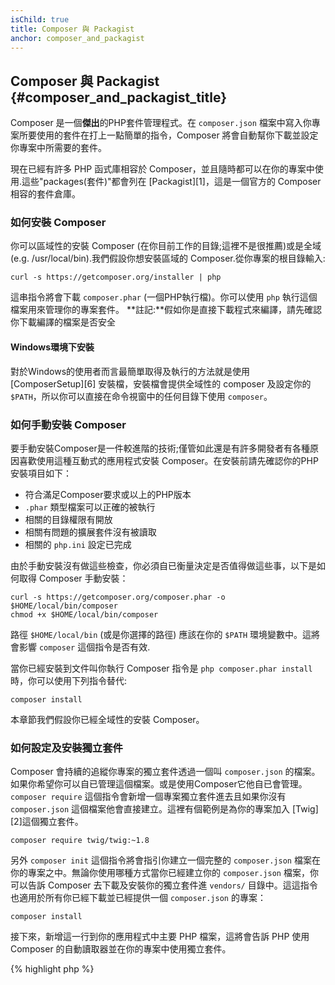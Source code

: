 ```yaml
---
isChild: true
title: Composer 與 Packagist
anchor: composer_and_packagist
---
```


## Composer 與 Packagist {#composer_and_packagist_title}

Composer 是一個**傑出**的PHP套件管理程式。在 `composer.json` 檔案中寫入你專案所要使用的套件在打上一點簡單的指令，Composer 將會自動幫你下載並設定你專案中所需要的套件。

現在已經有許多 PHP 函式庫相容於 Composer，並且隨時都可以在你的專案中使用.這些"packages(套件)"都會列在 [Packagist][1]，這是一個官方的 Composer 相容的套件倉庫。

### 如何安裝 Composer

你可以區域性的安裝 Composer (在你目前工作的目錄;這裡不是很推薦)或是全域(e.g. /usr/local/bin).我們假設你想安裝區域的 Composer.從你專案的根目錄輸入:

    curl -s https://getcomposer.org/installer | php

這串指令將會下載 `composer.phar` (一個PHP執行檔)。你可以使用 `php` 執行這個檔案用來管理你的專案套件。
**註記:**假如你是直接下載程式來編譯，請先確認你下載編譯的檔案是否安全

#### Windows環境下安裝

對於Windows的使用者而言最簡單取得及執行的方法就是使用 [ComposerSetup][6] 安裝檔，安裝檔會提供全域性的 composer 及設定你的 `$PATH`，所以你可以直接在命令視窗中的任何目錄下使用 `composer`。

### 如何手動安裝 Composer

要手動安裝Composer是一件較進階的技術;僅管如此還是有許多開發者有各種原因喜歡使用這種互動式的應用程式安裝 Composer。在安裝前請先確認你的PHP安裝項目如下：

- 符合滿足Composer要求或以上的PHP版本
- `.phar` 類型檔案可以正確的被執行
- 相關的目錄權限有開放
- 相關有問題的擴展套件沒有被讀取
- 相關的 `php.ini` 設定已完成

由於手動安裝沒有做這些檢查，你必須自已衡量決定是否值得做這些事，以下是如何取得 Composer 手動安裝：

    curl -s https://getcomposer.org/composer.phar -o $HOME/local/bin/composer
    chmod +x $HOME/local/bin/composer

路徑 `$HOME/local/bin` (或是你選擇的路徑) 應該在你的 `$PATH` 環境變數中。這將會影響 `composer` 這個指令是否有效.

當你已經安裝到文件叫你執行 Composer 指令是 `php composer.phar install`時，你可以使用下列指令替代:

    composer install

本章節我們假設你已經全域性的安裝 Composer。

### 如何設定及安裝獨立套件

Composer 會持續的追縱你專案的獨立套件透過一個叫 `composer.json` 的檔案。 如果你希望你可以自已管理這個檔案。或是使用Composer它他自已會管理。`composer require` 這個指令會新增一個專案獨立套件進去且如果你沒有 `composer.json` 這個檔案他會直接建立。這裡有個範例是為你的專案加入 [Twig][2]這個獨立套件。

    composer require twig/twig:~1.8

另外 `composer init` 這個指令將會指引你建立一個完整的 `composer.json` 檔案在你的專案之中。無論你使用哪種方式當你已經建立你的 `composer.json` 檔案，你可以告訴 Composer 去下載及安裝你的獨立套件進 `vendors/` 目錄中。這這指令也適用於所有你已經下載並已經提供一個 `composer.json` 的專案：

    composer install

接下來，新增這一行到你的應用程式中主要 PHP 檔案，這將會告訴 PHP 使用 Composer 的自動讀取器並在你的專案中使用獨立套件。

{% highlight php %}
<?php
require 'vendor/autoload.php';
{% endhighlight %}

現在你可以使用你專案中的獨立套件且它們會自動完成讀取的動作。

### 更新獨立套件

Composer 會建立一個檔案叫 `composer.lock` 並存放每個套件實際下載的版本編號當你第一次執行 `php composer.phar install` 時。假如你要分享你的專案給其他開發者。當 `composer.lock` 這個檔案也在你分享的檔案之中的話。 當別的開發者執行 `php composer.phar install` 這個指令時他們將會得到與你相同一樣的版本套件。 當你要更新你的獨立套件時請執行 `php composer.phar update`。

這是最有用且當你需要靈活的定義你所需要的套件版本. 舉例來說一個版本定義為 ~1.8 時他的意思為任何比 1.8.0 新的版本，但小於 2.0.x-dev"。你也可以使用 `*` 這個符號在 `1.8.*` 之中。現在Composer在更新時將會升級你的獨立套件至最新符合你所限制的版本。

### 更新通知

要接收關於新版本的更新通知。你可以註冊 [VersionEye][3]，這是一個網頁服務可以監控你的 Github 及 BitBucket 帳號中的 `composer.json` 檔案並且當有新套件更新時會寄 email 給你。

### 確認你的獨立套件資安議題

[Security Advisories Checker][4] 是一個網頁服務及一個指令工具二者都會檢查你的 `composer.lock` 檔案且告訴你假如你需要更新任何獨立套件。

* [其他學習Composer相關資源][5]

[1]: http://packagist.org/
[2]: http://twig.sensiolabs.org
[3]: https://www.versioneye.com/
[4]: https://security.sensiolabs.org/
[5]: http://getcomposer.org/doc/00-intro.md
[6]: https://getcomposer.org/Composer-Setup.exe
